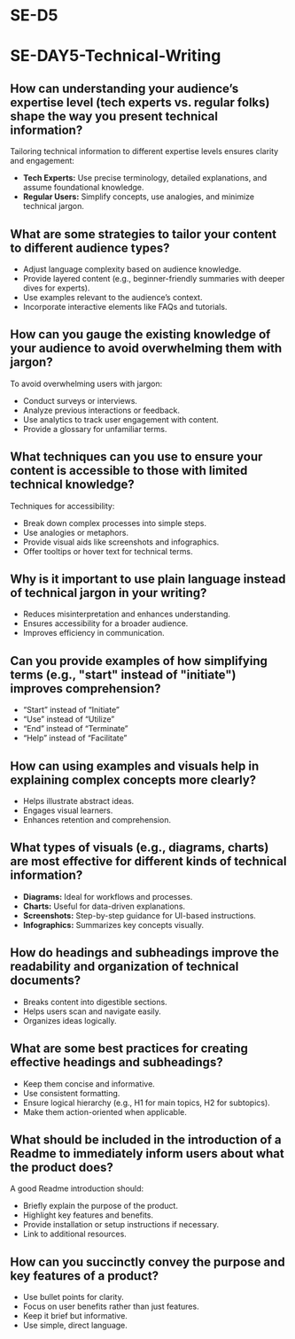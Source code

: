 # SE-D5

# SE-DAY5-Technical-Writing

## How can understanding your audience’s expertise level (tech experts vs. regular folks) shape the way you present technical information?


Tailoring technical information to different expertise levels ensures clarity and engagement:
- **Tech Experts:** Use precise terminology, detailed explanations, and assume foundational knowledge.
- **Regular Users:** Simplify concepts, use analogies, and minimize technical jargon.

## What are some strategies to tailor your content to different audience types?

- Adjust language complexity based on audience knowledge.
- Provide layered content (e.g., beginner-friendly summaries with deeper dives for experts).
- Use examples relevant to the audience’s context.
- Incorporate interactive elements like FAQs and tutorials.

## How can you gauge the existing knowledge of your audience to avoid overwhelming them with jargon?
To avoid overwhelming users with jargon:
- Conduct surveys or interviews.
- Analyze previous interactions or feedback.
- Use analytics to track user engagement with content.
- Provide a glossary for unfamiliar terms.

## What techniques can you use to ensure your content is accessible to those with limited technical knowledge?

Techniques for accessibility:
- Break down complex processes into simple steps.
- Use analogies or metaphors.
- Provide visual aids like screenshots and infographics.
- Offer tooltips or hover text for technical terms.

## Why is it important to use plain language instead of technical jargon in your writing?

- Reduces misinterpretation and enhances understanding.
- Ensures accessibility for a broader audience.
- Improves efficiency in communication.

## Can you provide examples of how simplifying terms (e.g., "start" instead of "initiate") improves comprehension?

- “Start” instead of “Initiate”
- “Use” instead of “Utilize”
- “End” instead of “Terminate”
- “Help” instead of “Facilitate”

## How can using examples and visuals help in explaining complex concepts more clearly?

- Helps illustrate abstract ideas.
- Engages visual learners.
- Enhances retention and comprehension.

## What types of visuals (e.g., diagrams, charts) are most effective for different kinds of technical information?
- **Diagrams:** Ideal for workflows and processes.
- **Charts:** Useful for data-driven explanations.
- **Screenshots:** Step-by-step guidance for UI-based instructions.
- **Infographics:** Summarizes key concepts visually.

## How do headings and subheadings improve the readability and organization of technical documents?

- Breaks content into digestible sections.
- Helps users scan and navigate easily.
- Organizes ideas logically.

## What are some best practices for creating effective headings and subheadings?

- Keep them concise and informative.
- Use consistent formatting.
- Ensure logical hierarchy (e.g., H1 for main topics, H2 for subtopics).
- Make them action-oriented when applicable.

## What should be included in the introduction of a Readme to immediately inform users about what the product does?

A good Readme introduction should:
- Briefly explain the purpose of the product.
- Highlight key features and benefits.
- Provide installation or setup instructions if necessary.
- Link to additional resources.

## How can you succinctly convey the purpose and key features of a product?

- Use bullet points for clarity.
- Focus on user benefits rather than just features.
- Keep it brief but informative.
- Use simple, direct language.



